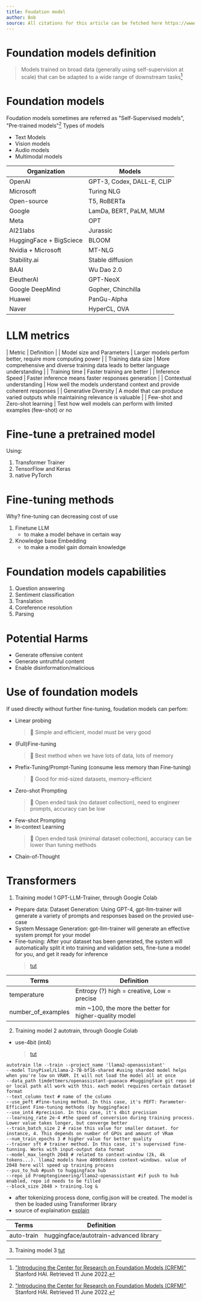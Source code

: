 ```yaml
---
title: Foudation model
author: Bob
source: All citations for this article can be fetched here https://www.youtube.com/watch?v=YzyBSDn3OQU
---
```


# Foundation models definition
> Models trained on broad data (generally using self-supervision at scale) that can be adapted to a wide range of downstream tasks[^1]
# Foundation models
Foudation models sometimes are referred as "Self-Supervised models", "Pre-trained models"[^1]
Types of models
- Text Models
- Vision models
- Audio models
- Multimodal models

| Organization | Models |
|---|---|
| OpenAI | GPT-3, Codex, DALL-E, CLIP |
| Microsoft | Turing NLG |
| Open-source | T5, RoBERTa |
| Google | LamDa, BERT, PaLM, MUM |
| Meta | OPT |
| AI21labs | Jurassic |
| HuggingFace + BigSciece | BLOOM |
| Nvidia + Microsoft | MT-NLG |
| Stability.ai | Stable diffusion |
| BAAI | Wu Dao 2.0 |
| EleutherAI | GPT-NeoX |
| Google DeepMind | Gopher, Chinchilla |
| Huawei | PanGu-Alpha |
| Naver | HyperCL, OVA |
# LLM metrics
| Metric | Definition |
| Model size and Parameters | Larger models perfom better, require more computing power |
| Training data size | More comprehensive and diverse training data leads to better language understanding |
| Training time | Faster training are better |
| Inference Speed | Faster inference means faster responses generation |
| Contextual understanding | How well the models understand context and provide coherent responses |
| Generative Diversity | A model that can produce varied outputs while maintaining relevance is valuable |
| Few-shot and Zero-shot learning | Test how well models can perform with limited examples (few-shot) or no
# Fine-tune a pretrained model
Using:
1. Transformer Trainer
3. TensorFlow and Keras
4. native PyTorch
   
# Fine-tuning methods
Why? fine-tuning can decreasing cost of use
1. Finetune LLM
   - to make a model behave in certain way  
2. Knowledge base Embedding
   - to make a model gain domain knowledge

# Foundation models capabilities
1. Question answering
2. Sentiment classification
3. Translation
4. Coreference resolution
5. Parsing
   
# Potential Harms
- Generate offensive content
- Generate untruthful content
- Enable disinformation/malicious
  
# Use of foundation models
If used directly without further fine-tuning, foudation models can perfom:
- Linear probing
  > :notebook:
  > Simple and efficient, model must be very good
- (Full)Fine-tuning
  > :notebook:
  > Best method when we have lots of data, lots of memory
- Prefix-Tuning/Prompt-Tuning (consume less memory than Fine-tuning)
  > :notebook:
  > Good for mid-sized datasets, memory-efficient
- Zero-shot Prompting
  > :notebook:
  > Open ended task (no dataset collection), need to engineer prompts, accuracy can be low
- Few-shot Prompting
- In-context Learning
  > :notebook:
  > Open ended task (minimal dataset collection), accuracy can be lower than tuning methods
- Chain-of-Thought


# Transformers
1. Training model 1
  GPT-LLM-Trainer, through Google Colab
- Prepare data: Dataset Generation: Using GPT-4, gpt-llm-trainer will generate a variety of prompts and responses based on the provied use-case
- System Message Generation: gpt-llm-trainer will generate an effective system prompt for your model
- Fine-tuning: After your dataset has been generated, the system will automatically split it into training and validation sets, fine-tune a model for you, and get it ready for inference
  > [tut](https://www.youtube.com/watch?v=pRq2Fx4kYQI)

| Terms | Definition |
| ---| --- |
| temperature | Entropy (?) high = creative, Low = precise |
| number_of_examples | min ~100, the more the better for higher-quality model |

2. Training model 2
   autotrain, through Google Colab
- use-4bit (int4)
  > [tut](https://www.youtube.com/watch?v=3fsn19OI_C8)
```
autotrain llm --train --project_name 'llama2-openassistant'
--model TinyPixel/Llama-2-7B-bf16-shared #using sharded model helps when you're low on VRAM. It will not load the model all at once
--data_path timdettmers/openassistant-guanaco #huggingface git repo id or local path all work with this. each model requires certain dataset format
--text_column text # name of the column
--use_peft #fine-tuning method. In this case, it's PEFT: Parameter-Efficient Fine-tuning methods (by huggingface)
--use_int4 #precision. In this case, it's 4bit precision
--learning_rate 2e-4 #the speed of conversion during training process. Lower value takes longer, but converge better
--train_batch_size 2 # raise this value for smaller dataset. for instance, 4. This depends on number of GPUs and amount of VRam
--num_train_epochs 3 # higher value for better quality
--trainer sft # trainer method. In this case, it's supervised fine-tunning. Works with input-output data format
--model_max_length 2048 # related to context-window (2k, 4k tokens...). llama2 models have 4096tokens context-windows. value of 2048 here will speed up training process
--pus_to_hub #push to huggingface hub
--repo_id Promptengineering/llama2-openassistant #if push to hub enabled, repo id needs to be filled
--block_size 2048 > training.log &
```
- after tokenizing process done, config.json will be created. The model is then be loaded using Transformer library
- source of explaination [explain](https://www.youtube.com/watch?v=LslC2nKEEGU)

| Terms | Definition |
| ---| --- |
| auto-train | huggingface/autotrain-advanced library |

3. Training model 3
   [tut](https://www.youtube.com/watch?v=Q9zv369Ggfk)


[^1]: ["Introducing the Center for Research on Foundation Models (CRFM)"](https://hai.stanford.edu/news/introducing-center-research-foundation-models-crfm) Stanford HAI. Retrieved 11 June 2022.

